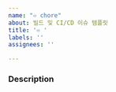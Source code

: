 ```yaml
---
name: "♾️ chore"
about: 빌드 및 CI/CD 이슈 템플릿
title: '♾️ '
labels: ''
assignees: ''

---
```


### Description
